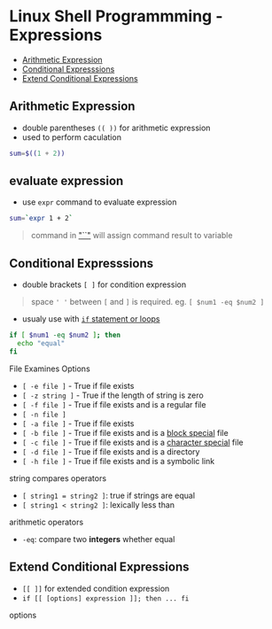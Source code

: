 # Linux Shell Programmming - Expressions

* [Arithmetic Expression](#arithmetic-expression)
* [Conditional Expresssions](#conditional-expresssions)
* [Extend Conditional Expressions](#extend-conditional-expressions)

## Arithmetic Expression

- double parentheses `(( ))` for arithmetic expression
- used to perform caculation

```sh
sum=$((1 + 2))
```

## evaluate expression

- use `expr` command to evaluate expression

```sh
sum=`expr 1 + 2`
```

> command in ["``"](linux-shell-variable.md#assign-value-to-variable-from-command) will assign command result to variable

## Conditional Expresssions

- double brackets `[ ]` for condition expression

> space `' '` between `[` and `]` is required. eg. `[ $num1 -eq $num2 ]`

- usualy use with [`if` statement or loops](linux-shell-flow-control.md)

```sh
if [ $num1 -eq $num2 ]; then
  echo "equal"
fi
```

File Examines Options

- `[ -e file ]` - True if file exists
- `[ -z string ]` - True if the length of string is zero
- `[ -f file ]` - True if file exists and is a regular file
- `[ -n file ]`
- `[ -a file ]` - True if file exists
- `[ -b file ]` - True if file exists and is a [block special]() file
- `[ -c file ]` - True if file exists and is a [character special]() file
- `[ -d file ]` - True if file exists and is a directory
- `[ -h file ]` - True if file exists and is a symbolic link

string compares operators

- `[ string1 = string2 ]`: true if strings are equal
- `[ string1 < string2 ]`: lexically less than

arithmetic operators

- `-eq`: compare two **integers** whether equal

## Extend Conditional Expressions

- `[[ ]]` for extended condition expression
- `if [[ [options] expression ]]; then ... fi`

options


